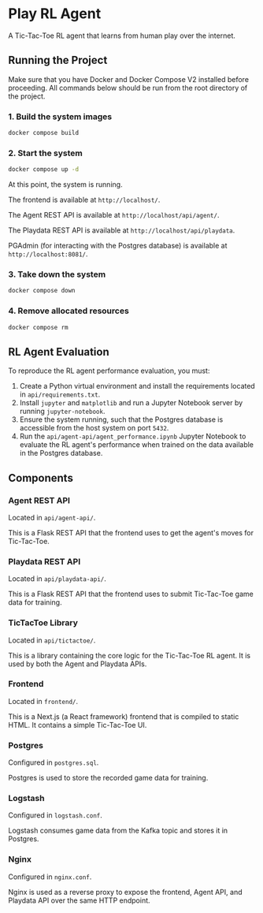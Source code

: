 # Play RL Agent

A Tic-Tac-Toe RL agent that learns from human play over the internet.

## Running the Project

Make sure that you have Docker and Docker Compose V2 installed before proceeding. All commands below should be run from the root directory of the project.

### 1. Build the system images
```bash
docker compose build
```

### 2. Start the system
```bash
docker compose up -d
```

At this point, the system is running.

The frontend is available at `http://localhost/`.

The Agent REST API is available at `http://localhost/api/agent/`.

The Playdata REST API is available at `http://localhost/api/playdata`.

PGAdmin (for interacting with the Postgres database) is available at `http://localhost:8081/`.

### 3. Take down the system
```bash
docker compose down
```

### 4. Remove allocated resources
```bash
docker compose rm
```

## RL Agent Evaluation

To reproduce the RL agent performance evaluation, you must:
1. Create a Python virtual environment and install the requirements located in `api/requirements.txt`.
2. Install `jupyter` and `matplotlib` and run a Jupyter Notebook server by running `jupyter-notebook`.
3. Ensure the system running, such that the Postgres database is accessible from the host system on port `5432`.
4. Run the `api/agent-api/agent_performance.ipynb` Jupyter Notebook to evaluate the RL agent's performance when trained on the data available in the Postgres database.

## Components

### Agent REST API

Located in `api/agent-api/`.

This is a Flask REST API that the frontend uses to get the agent's moves for Tic-Tac-Toe.

### Playdata REST API

Located in `api/playdata-api/`.

This is a Flask REST API that the frontend uses to submit Tic-Tac-Toe game data for training.

### TicTacToe Library

Located in `api/tictactoe/`.

This is a library containing the core logic for the Tic-Tac-Toe RL agent. It is used by both the Agent and Playdata APIs.

### Frontend

Located in `frontend/`.

This is a Next.js (a React framework) frontend that is compiled to static HTML. It contains a simple Tic-Tac-Toe UI.

### Postgres

Configured in `postgres.sql`.

Postgres is used to store the recorded game data for training.

### Logstash

Configured in `logstash.conf`.

Logstash consumes game data from the Kafka topic and stores it in Postgres.

### Nginx

Configured in `nginx.conf`.

Nginx is used as a reverse proxy to expose the frontend, Agent API, and Playdata API over the same HTTP endpoint.
